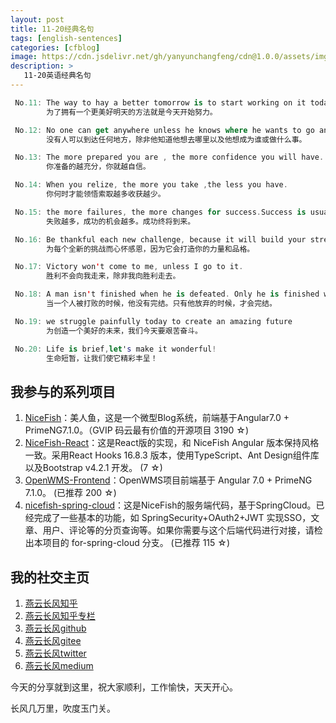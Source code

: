 ```yaml
---
layout: post
title: 11-20经典名句
tags: [english-sentences]
categories: [cfblog]
image: https://cdn.jsdelivr.net/gh/yanyunchangfeng/cdn@1.0.0/assets/img/blog/code-format/code-format-cover.png
description: >
   11-20英语经典名句
---
```

 ```swift
  No.11: The way to hay a better tomorrow is to start working on it today. 
         为了拥有一个更美好明天的方法就是今天开始努力。
 ```
 ```swift
  No.12: No one can get anywhere unless he knows where he wants to go and what he wants to be or do. 
         没有人可以到达任何地方，除非他知道他想去哪里以及他想成为谁或做什么事。
 ```
 ```swift
  No.13: The more prepared you are , the more confidence you will have.
         你准备的越充分，你就越自信。
 ```
 ```swift
  No.14: When you relize, the more you take ,the less you have.
         你何时才能领悟索取越多收获越少。
 ```
 ```swift
  No.15: the more failures, the more changes for success.Success is usually the last-minute visitor.
         失败越多，成功的机会越多。成功终将到来。
 ```
 ```swift
  No.16: Be thankful each new challenge, because it will build your strength and character.
         为每个全新的挑战而心怀感恩，因为它会打造你的力量和品格。
 ```
 ```swift
  No.17: Victory won't come to me, unless I go to it.
         胜利不会向我走来，除非我向胜利走去。
 ```
 ```swift
  No.18: A man isn't finished when he is defeated. Only he is finished when he quits.
         当一个人被打败的时候，他没有完结。只有他放弃的时候，才会完结。
 ```
 ```swift
  No.19: we struggle painfully today to create an amazing future
         为创造一个美好的未来，我们今天要艰苦奋斗。
 ```
 ```swift
  No.20: Life is brief,let's make it wonderful!
         生命短暂，让我们使它精彩丰呈！
 ```


## 我参与的系列项目

1. [NiceFish]( https://gitee.com/mumu-osc/NiceFish)：美人鱼，这是一个微型Blog系统，前端基于Angular7.0 + PrimeNG7.1.0。（GVIP 码云最有价值的开源项目 3190 ☆)
2. [NiceFish-React]( https://gitee.com/mumu-osc/NiceFish-React)：这是React版的实现，和 NiceFish Angular 版本保持风格一致。采用React Hooks 16.8.3 版本，使用TypeScript、Ant Design组件库以及Bootstrap v4.2.1 开发。  (7 ☆)
3. [OpenWMS-Frontend](https://gitee.com/mumu-osc/OpenWMS-Frontend)：OpenWMS项目前端基于 Angular 7.0 + PrimeNG 7.1.0。  (已推荐 200 ☆)
4. [nicefish-spring-cloud](https://gitee.com/mumu-osc/nicefish-spring-cloud)：这是NiceFish的服务端代码，基于SpringCloud。已经完成了一些基本的功能，如 SpringSecurity+OAuth2+JWT 实现SSO，文章、用户、评论等的分页查询等。如果你需要与这个后端代码进行对接，请检出本项目的 for-spring-cloud 分支。 (已推荐 115 ☆)

## 我的社交主页  

1. [燕云长风知乎](https://zhihu.com/people/hbxyxuxiaodong)  
2. [燕云长风知乎专栏](https://zhuanlan.zhihu.com/yanyunchangfeng)  
3. [燕云长风github](https://github.com/yanyunchangfeng)  
4. [燕云长风gitee](https://gitee.com/yanyunchangfeng)  
5. [燕云长风twitter](https://twitter.com/yanyunchangfeng)  
6. [燕云长风medium](https://medium.com/@yanyunchangfeng) 

今天的分享就到这里，祝大家顺利，工作愉快，天天开心。

长风几万里，吹度玉门关。